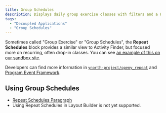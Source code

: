 ```yaml
---
title: Group Schedules
description: Displays daily group exercise classes with filters and a PDF download.
tags:
  - "Decoupled Applications"
  - "Group Schedules"
---
```


Sometimes called "Group Exercise" or "Group Schedules", the **Repeat Schedules** block provides a similar view to Activity Finder, but focused more on recurring, often drop-in classes. You can see [an example of this on our sandbox site](https://sandbox-carnation-cus.y.org/schedules-0).

Developers can find more information in [`ynorth-project/openy_repeat`](https://github.com/ynorth-projects/openy_repeat) and [Program Event Framework](../../../development/program-event-framework).

## Using Group Schedules

- [Repeat Schedules Paragraph](../../paragraphs/repeat-schedules)
- Using Repeat Schedules in Layout Builder is not yet supported.
